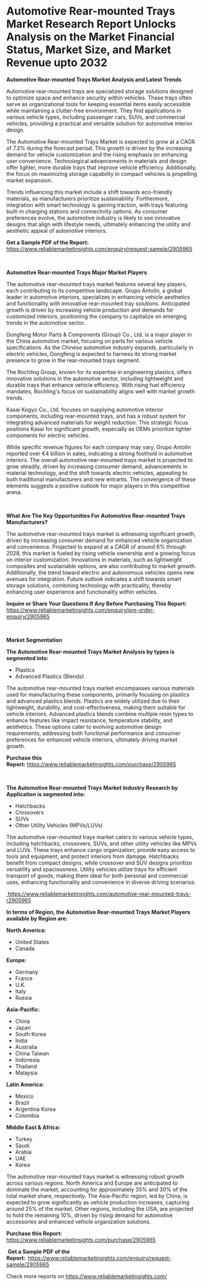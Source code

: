 <p><h1>Automotive Rear-mounted Trays Market Research Report Unlocks Analysis on the Market Financial Status, Market Size, and Market Revenue upto 2032</h1></p><p><strong>Automotive Rear-mounted Trays Market Analysis and Latest Trends</strong></p>
<p><p>Automotive rear-mounted trays are specialized storage solutions designed to optimize space and enhance security within vehicles. These trays often serve as organizational tools for keeping essential items easily accessible while maintaining a clutter-free environment. They find applications in various vehicle types, including passenger cars, SUVs, and commercial vehicles, providing a practical and versatile solution for automotive interior design.</p><p>The Automotive Rear-mounted Trays Market is expected to grow at a CAGR of 7.3% during the forecast period. This growth is driven by the increasing demand for vehicle customization and the rising emphasis on enhancing user convenience. Technological advancements in materials and design offer lighter, more durable trays that improve vehicle efficiency. Additionally, the focus on maximizing storage capability in compact vehicles is propelling market expansion. </p><p>Trends influencing this market include a shift towards eco-friendly materials, as manufacturers prioritize sustainability. Furthermore, integration with smart technology is gaining traction, with trays featuring built-in charging stations and connectivity options. As consumer preferences evolve, the automotive industry is likely to see innovative designs that align with lifestyle needs, ultimately enhancing the utility and aesthetic appeal of automotive interiors.</p></p>
<p><strong>Get a Sample PDF of the Report:&nbsp;</strong> <a href="https://www.reliablemarketinsights.com/enquiry/request-sample/2905965?utm_campaign=2531&utm_medium=2&utm_source=Github&utm_content=ia&utm_term=12032025&utm_id=automotive-rear-mounted-trays">https://www.reliablemarketinsights.com/enquiry/request-sample/2905965</a></p>
<p>&nbsp;</p>
<p><strong>Automotive Rear-mounted Trays Major Market Players</strong></p>
<p><p>The automotive rear-mounted trays market features several key players, each contributing to its competitive landscape. Grupo Antolin, a global leader in automotive interiors, specializes in enhancing vehicle aesthetics and functionality with innovative rear-mounted tray solutions. Anticipated growth is driven by increasing vehicle production and demands for customized interiors, positioning the company to capitalize on emerging trends in the automotive sector.</p><p>Dongfeng Motor Parts & Components (Group) Co., Ltd. is a major player in the China automotive market, focusing on parts for various vehicle specifications. As the Chinese automotive industry expands, particularly in electric vehicles, Dongfeng is expected to harness its strong market presence to grow in the rear-mounted trays segment.</p><p>The Rochling Group, known for its expertise in engineering plastics, offers innovative solutions in the automotive sector, including lightweight and durable trays that enhance vehicle efficiency. With rising fuel efficiency mandates, Rochling's focus on sustainability aligns well with market growth trends.</p><p>Kasai Kogyo Co., Ltd. focuses on supplying automotive interior components, including rear-mounted trays, and has a robust system for integrating advanced materials for weight reduction. This strategic focus positions Kasai for significant growth, especially as OEMs prioritize lighter components for electric vehicles.</p><p>While specific revenue figures for each company may vary, Grupo Antolin reported over €4 billion in sales, indicating a strong foothold in automotive interiors. The overall automotive rear-mounted trays market is projected to grow steadily, driven by increasing consumer demand, advancements in material technology, and the shift towards electric vehicles, appealing to both traditional manufacturers and new entrants. The convergence of these elements suggests a positive outlook for major players in this competitive arena.</p></p>
<p>&nbsp;</p>
<p><strong>What Are The Key Opportunities For Automotive Rear-mounted Trays Manufacturers?</strong></p>
<p><p>The automotive rear-mounted trays market is witnessing significant growth, driven by increasing consumer demand for enhanced vehicle organization and convenience. Projected to expand at a CAGR of around 6% through 2028, this market is fueled by rising vehicle ownership and a growing focus on interior customization. Innovations in materials, such as lightweight composites and sustainable options, are also contributing to market growth. Additionally, the trend toward electric and autonomous vehicles opens new avenues for integration. Future outlook indicates a shift towards smart storage solutions, combining technology with practicality, thereby enhancing user experience and functionality within vehicles.</p></p>
<p><strong>Inquire or Share Your Questions If Any Before Purchasing This Report:</strong> <a href="https://www.reliablemarketinsights.com/enquiry/pre-order-enquiry/2905965?utm_campaign=2531&utm_medium=2&utm_source=Github&utm_content=ia&utm_term=12032025&utm_id=automotive-rear-mounted-trays">https://www.reliablemarketinsights.com/enquiry/pre-order-enquiry/2905965</a></p>
<p>&nbsp;</p>
<p><strong>Market Segmentation</strong></p>
<p><strong>The Automotive Rear-mounted Trays Market Analysis by types is segmented into:</strong></p>
<p><ul><li>Plastics</li><li>Advanced Plastics (Blends)</li></ul></p>
<p><p>The automotive rear-mounted trays market encompasses various materials used for manufacturing these components, primarily focusing on plastics and advanced plastics blends. Plastics are widely utilized due to their lightweight, durability, and cost-effectiveness, making them suitable for vehicle interiors. Advanced plastics blends combine multiple resin types to enhance features like impact resistance, temperature stability, and aesthetics. These options cater to evolving automotive design requirements, addressing both functional performance and consumer preferences for enhanced vehicle interiors, ultimately driving market growth.</p></p>
<p><strong>Purchase this Report:&nbsp;</strong><a href="https://www.reliablemarketinsights.com/purchase/2905965?utm_campaign=2531&utm_medium=2&utm_source=Github&utm_content=ia&utm_term=12032025&utm_id=automotive-rear-mounted-trays">https://www.reliablemarketinsights.com/purchase/2905965</a></p>
<p>&nbsp;</p>
<p><strong>The Automotive Rear-mounted Trays Market Industry Research by Application is segmented into:</strong></p>
<p><ul><li>Hatchbacks</li><li>Crossovers</li><li>SUVs</li><li>Other Utility Vehicles (MPVs/LUVs)</li></ul></p>
<p><p>The automotive rear-mounted trays market caters to various vehicle types, including hatchbacks, crossovers, SUVs, and other utility vehicles like MPVs and LUVs. These trays enhance cargo organization, provide easy access to tools and equipment, and protect interiors from damage. Hatchbacks benefit from compact designs, while crossover and SUV designs prioritize versatility and spaciousness. Utility vehicles utilize trays for efficient transport of goods, making them ideal for both personal and commercial uses, enhancing functionality and convenience in diverse driving scenarios.</p></p>
<p><a href="https://www.reliablemarketinsights.com/automotive-rear-mounted-trays-r2905965?utm_campaign=2531&utm_medium=2&utm_source=Github&utm_content=ia&utm_term=12032025&utm_id=automotive-rear-mounted-trays">&nbsp;https://www.reliablemarketinsights.com/automotive-rear-mounted-trays-r2905965</a></p>
<p><strong>In terms of Region, the Automotive Rear-mounted Trays Market Players available by Region are:</strong></p>
<p>
    <p> <strong> North America: </strong>
        <ul>
            <li>United States</li>
            <li>Canada</li>
        </ul>
        </p> 
    <p> <strong> Europe: </strong>
        <ul>
            <li>Germany</li>
            <li>France</li>
            <li>U.K.</li>
            <li>Italy</li>
            <li>Russia</li>
        </ul>
        </p> 
    <p> <strong> Asia-Pacific: </strong>
        <ul>
            <li>China</li>
            <li>Japan</li>
            <li>South Korea</li>
            <li>India</li>
            <li>Australia</li>
            <li>China Taiwan</li>
            <li>Indonesia</li>
            <li>Thailand</li>
            <li>Malaysia</li>
        </ul>
        </p> 
    <p> <strong> Latin America: </strong>
        <ul>
            <li>Mexico</li>
            <li>Brazil</li>
            <li>Argentina Korea</li>
            <li>Colombia</li>
        </ul>
        </p> 
    <p> <strong> Middle East & Africa: </strong>
        <ul>
            <li>Turkey</li>
            <li>Saudi</li>
            <li>Arabia</li>
            <li>UAE</li>
            <li>Korea</li>
        </ul>
    </p>
    </p>
<p><p>The automotive rear-mounted trays market is witnessing robust growth across various regions. North America and Europe are anticipated to dominate the market, accounting for approximately 35% and 30% of the total market share, respectively. The Asia-Pacific region, led by China, is expected to grow significantly as vehicle production increases, capturing around 25% of the market. Other regions, including the USA, are projected to hold the remaining 10%, driven by rising demand for automotive accessories and enhanced vehicle organization solutions.</p></p>
<p><strong>Purchase this Report: </strong><a href="https://www.reliablemarketinsights.com/purchase/2905965?utm_campaign=2531&utm_medium=2&utm_source=Github&utm_content=ia&utm_term=12032025&utm_id=automotive-rear-mounted-trays">https://www.reliablemarketinsights.com/purchase/2905965</a></p>
<p>&nbsp;<strong>Get a Sample PDF of the Report:&nbsp;&nbsp;</strong><a href="https://www.reliablemarketinsights.com/enquiry/request-sample/2905965?utm_campaign=2531&utm_medium=2&utm_source=Github&utm_content=ia&utm_term=12032025&utm_id=automotive-rear-mounted-trays">https://www.reliablemarketinsights.com/enquiry/request-sample/2905965</a></p>
<p><strong></strong></p>
<p>Check more reports on <a href="https://www.reliablemarketinsights.com/?utm_campaign=2531&utm_medium=2&utm_source=Github&utm_content=ia&utm_term=12032025&utm_id=automotive-rear-mounted-trays">https://www.reliablemarketinsights.com/</a></p>